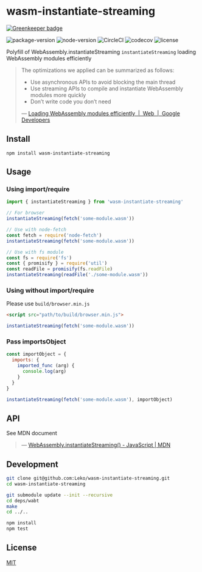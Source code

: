 # wasm-instantiate-streaming

[![Greenkeeper badge](https://badges.greenkeeper.io/Leko/wasm-instantiate-streaming.svg)](https://greenkeeper.io/)

![package-version](https://img.shields.io/npm/v/wasm-instantiate-streaming.svg)
![node-version](https://img.shields.io/node/v/wasm-instantiate-streaming.svg)
![CircleCI](https://circleci.com/gh/Leko/wasm-instantiate-streaming.svg?style=svg)
![codecov](https://codecov.io/gh/Leko/wasm-instantiate-streaming/branch/master/graph/badge.svg)
![license](https://img.shields.io/github/license/Leko/wasm-instantiate-streaming.svg)

Polyfill of WebAssembly.instantiateStreaming
`instantiateStreaming` loading WebAssembly modules efficiently

> The optimizations we applied can be summarized as follows:
>
> * Use asynchronous APIs to avoid blocking the main thread
> * Use streaming APIs to compile and instantiate WebAssembly modules more quickly
> * Don’t write code you don’t need
>
> &mdash; [Loading WebAssembly modules efficiently  |  Web  |  Google Developers](https://developers.google.com/web/updates/2018/04/loading-wasm)

## Install
```
npm install wasm-instantiate-streaming
```

## Usage
### Using import/require
```js
import { instantiateStreaming } from 'wasm-instantiate-streaming'

// For browser
instantiateStreaming(fetch('some-module.wasm'))

// Use with node-fetch
const fetch = require('node-fetch')
instantiateStreaming(fetch('some-module.wasm'))

// Use with fs module
const fs = require('fs')
const { promisify } = require('util')
const readFile = promisify(fs.readFile)
instantiateStreaming(readFile('./some-module.wasm'))
```

### Using without import/require
Please use `build/browser.min.js`

```html
<script src="path/to/build/browser.min.js">
```

```js
instantiateStreaming(fetch('some-module.wasm'))
```

### Pass importsObject
```js
const importObject = {
  imports: {
    imported_func (arg) {
      console.log(arg)
    }
  }
}

instantiateStreaming(fetch('some-module.wasm'), importObject)
```

## API
See MDN document

> &mdash; [WebAssembly.instantiateStreaming() - JavaScript | MDN](https://developer.mozilla.org/en-US/docs/Web/JavaScript/Reference/Global_Objects/WebAssembly/instantiateStreaming)

## Development
```sh
git clone git@github.com:Leko/wasm-instantiate-streaming.git
cd wasm-instantiate-streaming

git submodule update --init --recursive
cd deps/wabt
make
cd ../..

npm install
npm test
```

## License
[MIT](https://opensource.org/licenses/MIT)
